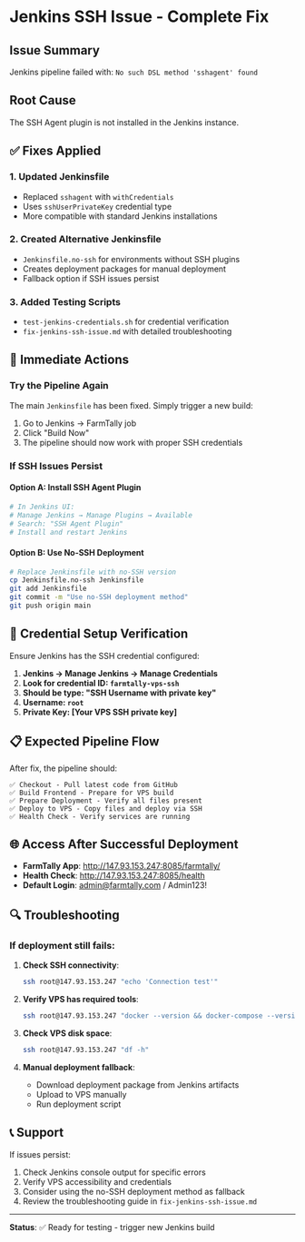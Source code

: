 # Jenkins SSH Issue - Complete Fix

## Issue Summary
Jenkins pipeline failed with: `No such DSL method 'sshagent' found`

## Root Cause
The SSH Agent plugin is not installed in the Jenkins instance.

## ✅ Fixes Applied

### 1. Updated Jenkinsfile
- Replaced `sshagent` with `withCredentials`
- Uses `sshUserPrivateKey` credential type
- More compatible with standard Jenkins installations

### 2. Created Alternative Jenkinsfile
- `Jenkinsfile.no-ssh` for environments without SSH plugins
- Creates deployment packages for manual deployment
- Fallback option if SSH issues persist

### 3. Added Testing Scripts
- `test-jenkins-credentials.sh` for credential verification
- `fix-jenkins-ssh-issue.md` with detailed troubleshooting

## 🚀 Immediate Actions

### Try the Pipeline Again
The main `Jenkinsfile` has been fixed. Simply trigger a new build:

1. Go to Jenkins → FarmTally job
2. Click "Build Now"
3. The pipeline should now work with proper SSH credentials

### If SSH Issues Persist

#### Option A: Install SSH Agent Plugin
```bash
# In Jenkins UI:
# Manage Jenkins → Manage Plugins → Available
# Search: "SSH Agent Plugin"
# Install and restart Jenkins
```

#### Option B: Use No-SSH Deployment
```bash
# Replace Jenkinsfile with no-SSH version
cp Jenkinsfile.no-ssh Jenkinsfile
git add Jenkinsfile
git commit -m "Use no-SSH deployment method"
git push origin main
```

## 🔧 Credential Setup Verification

Ensure Jenkins has the SSH credential configured:

1. **Jenkins → Manage Jenkins → Manage Credentials**
2. **Look for credential ID: `farmtally-vps-ssh`**
3. **Should be type: "SSH Username with private key"**
4. **Username: `root`**
5. **Private Key: [Your VPS SSH private key]**

## 📋 Expected Pipeline Flow

After fix, the pipeline should:

```
✅ Checkout - Pull latest code from GitHub
✅ Build Frontend - Prepare for VPS build
✅ Prepare Deployment - Verify all files present
✅ Deploy to VPS - Copy files and deploy via SSH
✅ Health Check - Verify services are running
```

## 🌐 Access After Successful Deployment

- **FarmTally App**: http://147.93.153.247:8085/farmtally/
- **Health Check**: http://147.93.153.247:8085/health
- **Default Login**: admin@farmtally.com / Admin123!

## 🔍 Troubleshooting

### If deployment still fails:

1. **Check SSH connectivity**:
   ```bash
   ssh root@147.93.153.247 "echo 'Connection test'"
   ```

2. **Verify VPS has required tools**:
   ```bash
   ssh root@147.93.153.247 "docker --version && docker-compose --version && npm --version"
   ```

3. **Check VPS disk space**:
   ```bash
   ssh root@147.93.153.247 "df -h"
   ```

4. **Manual deployment fallback**:
   - Download deployment package from Jenkins artifacts
   - Upload to VPS manually
   - Run deployment script

## 📞 Support

If issues persist:
1. Check Jenkins console output for specific errors
2. Verify VPS accessibility and credentials
3. Consider using the no-SSH deployment method as fallback
4. Review the troubleshooting guide in `fix-jenkins-ssh-issue.md`

---

**Status**: ✅ Ready for testing - trigger new Jenkins build